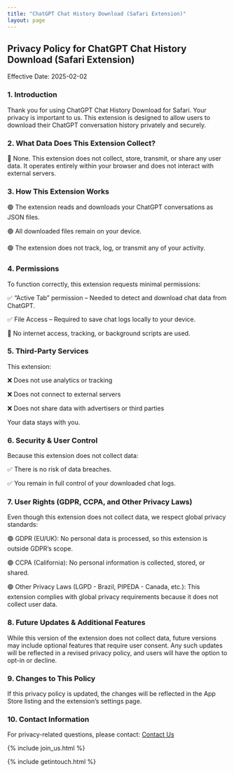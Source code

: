 ```yaml
---
title: "ChatGPT Chat History Download (Safari Extension)"
layout: page
---
```


## Privacy Policy for ChatGPT Chat History Download (Safari Extension)

Effective Date: 2025-02-02

### 1. **Introduction**
Thank you for using ChatGPT Chat History Download for Safari. Your privacy is important to us. This extension is designed to allow users to download their ChatGPT conversation history privately and securely.

### 2. **What Data Does This Extension Collect?**
🚫 None. This extension does not collect, store, transmit, or share any user data. It operates entirely within your browser and does not interact with external servers.

### 3. **How This Extension Works**
🟢 The extension reads and downloads your ChatGPT conversations as JSON files.

🟢 All downloaded files remain on your device.

🟢 The extension does not track, log, or transmit any of your activity.

### 4. **Permissions**
To function correctly, this extension requests minimal permissions:

✅ “Active Tab” permission – Needed to detect and download chat data from ChatGPT.

✅ File Access – Required to save chat logs locally to your device.

🚫 No internet access, tracking, or background scripts are used.

### 5. **Third-Party Services**
This extension:

❌ Does not use analytics or tracking

❌ Does not connect to external servers

❌ Does not share data with advertisers or third parties

Your data stays with you.

### 6. **Security & User Control**
Because this extension does not collect data:

✅ There is no risk of data breaches.

✅ You remain in full control of your downloaded chat logs.

### 7. **User Rights (GDPR, CCPA, and Other Privacy Laws)**

Even though this extension does not collect data, we respect global privacy standards:

🟢 GDPR (EU/UK): No personal data is processed, so this extension is outside GDPR’s scope.

🟢 CCPA (California): No personal information is collected, stored, or shared.

🟢 Other Privacy Laws (LGPD - Brazil, PIPEDA - Canada, etc.): This extension complies with global privacy requirements because it does not collect user data.

### 8. **Future Updates & Additional Features**

While this version of the extension does not collect data, future versions may include optional features that require user consent. Any such updates will be reflected in a revised privacy policy, and users will have the option to opt-in or decline.

### 9. **Changes to This Policy**

If this privacy policy is updated, the changes will be reflected in the App Store listing and the extension’s settings page.

### 10. **Contact Information**

For privacy-related questions, please contact:
[Contact Us](/contact/)


{% include join_us.html %}

{% include getintouch.html %}